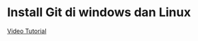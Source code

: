 # Install Git di windows dan Linux
<a href="https://www.youtube.com/watch?v=6q_qEArRFaw&t=16s">Video Tutorial</a>